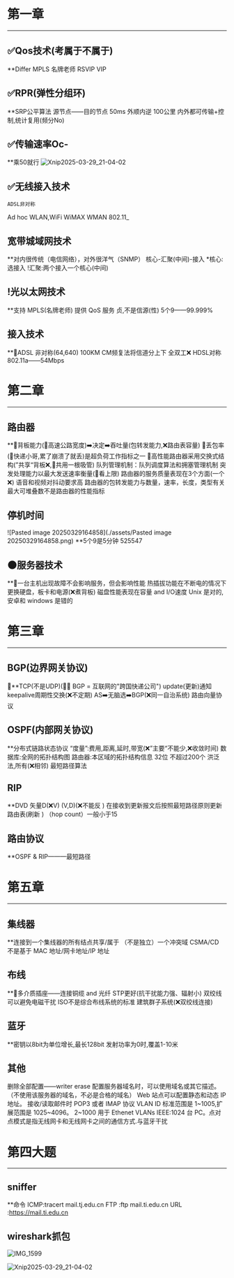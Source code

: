 
# 第一章
---
## ✅Qos技术(考属于不属于)
**Differ
MPLS  名牌老师
RSVIP  VIP

## ✅RPR(弹性分组环)
**SRP公平算法
源节点——目的节点
50ms
外顺内逆
100公里
内外都可传输+控制,统计复用(频分No)

## ✅传输速率Oc-
**乘50就行
![Xnip2025-03-29_21-04-02](./assets/Xnip2025-03-29_21-04-02.jpg)

## ✅无线接入技术
	ADSL非对称
Ad hoc
WLAN,WiFi
WiMAX
WMAN
802.11_


## 宽带城域网技术
**对内很传统（电信网络），对外很洋气（SNMP）
核心-汇聚(中间)-接入
	*核心: 选接入
	!汇聚:两个接入一个核心(中间)

## !光以太网技术
**支持 MPLS(名牌老师)
提供 QoS 服务
贞,不是信源(性)
5个9——99.999% 

## 接入技术
**🌟ADSL 非对称(64,640)
100KM
CM频复法将信道分上下
全双工❌
HDSL对称
802.11a——54Mbps

# 第二章
---
## 路由器
**🌟背板能力(🌰高速公路宽度)➡️决定➡️吞吐量(包转发能力,❌路由表容量)
🌟丢包率(🌰快递小哥,累了崩溃了就丢)是超负荷工作指标之一
🌟高性能路由器采用交换式结构(”共享“背板❌,🌰共用一根吸管) 
	队列管理机制：队列调度算法和拥塞管理机制
	突发处理能力以最大发送速率衡量(🌰看上限)
	路由器的服务质量表现在3个方面(一个❌)
	语音和视频对抖动要求高
	路由器的包转发能力与数量，速率，长度，类型有关
	最大可堆叠数不是路由器的性能指标

## 停机时间  
![Pasted image 20250329164858](./assets/Pasted image 20250329164858.png)
**5个9是5分钟
525547

## 🌑服务器技术
**🌟一台主机出现故障不会影响服务，但会影响性能
热插拔功能在不断电的情况下更换硬盘，板卡和电源(❌煮背板)
磁盘性能表现在容量 and I/O速度
Unix 是对的,安卓和 windows 是错的

# 第三章
---
## BGP(边界网关协议)
🌟**TCP(不是UDP)(🌰🌐 BGP = 互联网的"跨国快递公司")
update(更新)通知
keepalive周期性交换(❌不定期)
AS➡️无脑选➡️BGP(❌同一自治系统)
路由向量协议

## OSPF(内部网关协议)
**分布式链路状态协议
“度量”:费用,距离,延时,带宽(❌”主要“不能少,❌收敛时间)
数据库:全网的拓扑结构图
路由器:本区域的拓扑结构信息
32位
不超过200个 
洪泛法,所有(❌相邻)
最短路径算法

## RIP
**DVD
	矢量D(❌V)
	(V,D)(❌不能反 )
在接收到更新报文后按照最短路径原则更新路由表(刷新 )
（hop count）一般小于15
## 路由协议
**OSPF & RIP———最短路径

# 第五章
---
## 集线器
**连接到一个集线器的所有结点共享/属于 （不是独立）一个冲突域
CSMA/CD
不是基于 MAC 地址/网卡地址/IP 地址
## 布线
**🌟多介质插座——连接铜缆 and 光纤
STP更好(抗干扰能力强、辐射小)
双绞线可以避免电磁干扰
ISO不是综合布线系统的标准
建筑群子系统(❌双绞线连接)


## 蓝牙
**密钥以8bit为单位增长,最长128bit
发射功率为0时,覆盖1-10米
## 其他
删除全部配置——writer erase
配置服务器域名时，可以使用域名或其它描述。（不使用该服务器的域名，不必是合格的域名）
Web 站点可以配置静态和动态 IP 地址。
接收/读取邮件时 POP3 或者 IMAP 协议
VLAN ID 标准范围是 1~1005,扩展范围是 1025~4096。
2~1000 用于 Ethenet VLANs
IEEE:1024 台 PC。点对点模式是指无线网卡和无线网卡之间的通信方式.与蓝牙干扰

# 第四大题
---
## sniffer
**命令
	ICMP:tracert mail.tj.edu.cn 
	FTP :ftp mail.ti.edu.cn 
	URL :https://mail.ti.edu.cn
## wireshark抓包
![IMG_1599](./assets/IMG_1599.jpeg)





![Xnip2025-03-29_21-04-02](./assets/Xnip2025-03-29_21-04-02-8280692.jpg)